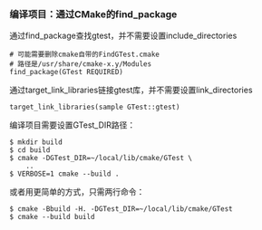 ### 编译项目：通过CMake的find_package

通过find_package查找gtest，并不需要设置include_directories

```
# 可能需要删除cmake自带的FindGTest.cmake
# 路径是/usr/share/cmake-x.y/Modules
find_package(GTest REQUIRED)
```

通过target_link_libraries链接gtest库，并不需要设置link_directories

```
target_link_libraries(sample GTest::gtest)
```

编译项目需要设置GTest_DIR路径：

```
$ mkdir build
$ cd build
$ cmake -DGTest_DIR=~/local/lib/cmake/GTest \
    ..
$ VERBOSE=1 cmake --build . 
```

或者用更简单的方式，只需两行命令：

```
$ cmake -Bbuild -H. -DGTest_DIR=~/local/lib/cmake/GTest
$ cmake --build build
```

